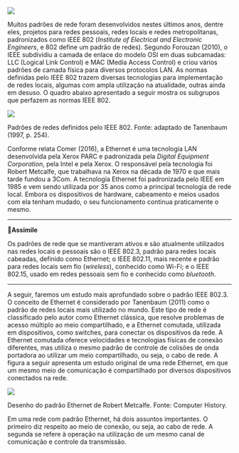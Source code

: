 [![](https://ampli-images.s3.amazonaws.com/production/6492fc90-870e-4aad-b256-138f6be29445/original)](https://ampli-images.s3.amazonaws.com/production/6492fc90-870e-4aad-b256-138f6be29445/original)

Muitos padrões de rede foram desenvolvidos nestes últimos anos, dentre eles, projetos para redes pessoais, redes locais e redes metropolitanas, padronizados como IEEE 802 (_Institute of Electrical and Electronic Engineers_, e 802 define um padrão de redes). Segundo Forouzan (2010), o IEEE subdividiu a camada de enlace do modelo OSI em duas subcamadas: LLC (Logical Link Control) e MAC (Media Access Control) e criou vários padrões de camada física para diversos protocolos LAN. As normas definidas pelo IEEE 802 trazem diversas tecnologias para implementação de redes locais, algumas com ampla utilização na atualidade, outras ainda em desuso. O quadro abaixo apresentado a seguir mostra os subgrupos que perfazem as normas IEEE 802.

[![](https://ampli-images.s3.amazonaws.com/production/829e0593-2f38-493b-bfd3-7d743d368eee/original)](https://ampli-images.s3.amazonaws.com/production/829e0593-2f38-493b-bfd3-7d743d368eee/original)

Padrões de redes definidos pelo IEEE 802. Fonte: adaptado de Tanenbaum (1997, p. 254).

Conforme relata Comer (2016), a Ethernet é uma tecnologia LAN desenvolvida pela Xerox PARC e padronizada pela _Digital Equipment Corporation_, pela Intel e pela Xerox. O responsável pela tecnologia foi Robert Metcalfe, que trabalhava na Xerox na década de 1970 e que mais tarde fundou a 3Com. A tecnologia Ethernet foi padronizada pelo IEEE em 1985 e vem sendo utilizada por 35 anos como a principal tecnologia de rede local. Embora os dispositivos de hardware, cabeamento e meios usados com ela tenham mudado, o seu funcionamento continua praticamente o mesmo.

______

**🔁Assimile**

Os padrões de rede que se mantiveram ativos e são atualmente utilizados nas redes locais e pessoais são o IEEE 802.3, padrão para redes locais cabeadas, definido como Ethernet; o IEEE 802.11, mais recente e padrão para redes locais sem fio (_wireless_), conhecido como Wi-Fi; e o IEEE 802.15, usado em redes pessoais sem fio e conhecido como _bluetooth_.

______

A seguir, faremos um estudo mais aprofundado sobre o padrão IEEE 802.3. O conceito de Ethernet é considerado por Tanenbaum (2011) como o padrão de redes locais mais utilizado no mundo. Este tipo de rede é classificado pelo autor como Ethernet clássica, que resolve problemas de acesso múltiplo ao meio compartilhado, e a Ethernet comutada, utilizada em dispositivos, como switches, para conectar os dispositivos da rede. A Ethernet comutada oferece velocidades e tecnologias físicas de conexão diferentes, mas utiliza o mesmo padrão de controle de colisões de onda portadora ao utilizar um meio compartilhado, ou seja, o cabo de rede. A figura a seguir apresenta um estudo original de uma rede Ethernet, em que um mesmo meio de comunicação é compartilhado por diversos dispositivos conectados na rede.

[![](https://ampli-images.s3.amazonaws.com/production/57f9d140-2499-4f56-9aec-cf7c055b85d3/original)](https://ampli-images.s3.amazonaws.com/production/57f9d140-2499-4f56-9aec-cf7c055b85d3/original)

Desenho do padrão Ethernet de Robert Metcalfe. Fonte: Computer History.

Em uma rede com padrão Ethernet, há dois assuntos importantes. O primeiro diz respeito ao meio de conexão, ou seja, ao cabo de rede. A segunda se refere à operação na utilização de um mesmo canal de comunicação e controle da transmissão.